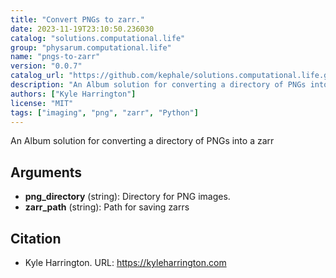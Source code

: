 ```yaml
---
title: "Convert PNGs to zarr."
date: 2023-11-19T23:10:50.236030
catalog: "solutions.computational.life"
group: "physarum.computational.life"
name: "pngs-to-zarr"
version: "0.0.7"
catalog_url: "https://github.com/kephale/solutions.computational.life.git"
description: "An Album solution for converting a directory of PNGs into a zarr"
authors: ["Kyle Harrington"]
license: "MIT"
tags: ["imaging", "png", "zarr", "Python"]
---
```


An Album solution for converting a directory of PNGs into a zarr

## Arguments

- **png_directory** (string): Directory for PNG images.
- **zarr_path** (string): Path for saving zarrs

## Citation

- Kyle Harrington.
  URL: https://kyleharrington.com

